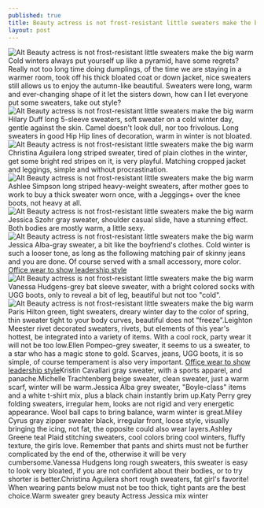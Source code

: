 ```yaml
---
published: true
title: Beauty actress is not frost-resistant little sweaters make the big warm
layout: post
---
```

![Alt Beauty actress is not frost-resistant little sweaters make the big warm](https://c2.staticflickr.com/2/1573/24625238609_23f13feeda_z.jpg)Cold winters always put yourself up like a pyramid, have some regrets? Really not too long time doing dumplings, of the time we are staying in a warmer room, took off his thick bloated coat or down jacket, nice sweaters still allows us to enjoy the autumn-like beautiful. Sweaters were long, warm and ever-changing shape of it let the sisters down, how can I let everyone put some sweaters, take out style?![Alt Beauty actress is not frost-resistant little sweaters make the big warm](https://c2.staticflickr.com/2/1611/24625244459_24894bc65a_b.jpg)Hilary Duff long 5-sleeve sweaters, soft sweater on a cold winter day, gentle against the skin. Camel doesn\'t look dull, nor too frivolous. Long sweaters in good Hip Hip lines of decoration, warm in winter is not bloated.![Alt Beauty actress is not frost-resistant little sweaters make the big warm](https://c2.staticflickr.com/2/1551/24625251289_35eaf6da07_b.jpg)Christina Aguilera long striped sweater, tired of plain clothes in the winter, get some bright red stripes on it, is very playful. Matching cropped jacket and leggings, simple and without procrastination.![Alt Beauty actress is not frost-resistant little sweaters make the big warm](https://c2.staticflickr.com/2/1533/24697381290_1cf6fa5340_b.jpg)Ashlee Simpson long striped heavy-weight sweaters, after mother goes to work to buy a thick sweater worn once, with a Jeggings+ over the knee boots, not heavy at all.![Alt Beauty actress is not frost-resistant little sweaters make the big warm](https://c2.staticflickr.com/2/1531/24966581216_cb73f93f35_b.jpg)Jessica Szohr gray sweater, shoulder casual slide, have a stunning effect. Both bodies are mostly warm, a little sexy.![Alt Beauty actress is not frost-resistant little sweaters make the big warm](https://c2.staticflickr.com/2/1592/24697392070_8273b3696a_b.jpg)Jessica Alba-gray sweater, a bit like the boyfriend\'s clothes. Cold winter is such a looser tone, as long as the following matching pair of skinny jeans and you are done. Of course served with a small accessory, more color. [Office wear to show leadership style](http://kenzo.bravesites.com/entries/general/office-wear-to-show-leadership-style)![Alt Beauty actress is not frost-resistant little sweaters make the big warm](https://c2.staticflickr.com/2/1635/24899608511_d79f2e441f_b.jpg)Vanessa Hudgens-grey bat sleeve sweater, with a bright colored socks with UGG boots, only to reveal a bit of leg, beautiful but not too \"cold\".![Alt Beauty actress is not frost-resistant little sweaters make the big warm](https://c2.staticflickr.com/2/1471/24366063713_5041e37843_b.jpg)Paris Hilton green, tight sweaters, dreary winter day to the color of spring, thin sweater tight to your body curves, beautiful does not \"freeze\".Leighton Meester rivet decorated sweaters, rivets, but elements of this year\'s hottest, be integrated into a variety of items. With a cool rock, party wear it will not be too low.Ellen Pompeo-grey sweater, it seems to us a sweater, to a star who has a magic stone to gold. Scarves, jeans, UGG boots, it is so simple, of course temperament is also very important. [Office wear to show leadership style](http://kenzo.bravesites.com/entries/general/office-wear-to-show-leadership-style)Kristin Cavallari gray sweater, with a sports apparel, and panache.Michelle Trachtenberg beige sweater, clean sweater, just a warm scarf, winter will be warm.Jessica Alba grey sweater, \"Boyle-class\" items and a white t-shirt mix, plus a black chain instantly brim up.Katy Perry grey folding sweaters, irregular hem, looks are not rigid and very energetic appearance. Wool ball caps to bring balance, warm winter is great.Miley Cyrus gray zipper sweater black, irregular front, loose style, visually bringing the icing, not fat, the opposite could also wear layers.Ashley Greene teal Plaid stitching sweaters, cool colors bring cool winters, fluffy texture, the girls love. Remember that pants and shirts must not be further complicated by the end of the, otherwise it will be very cumbersome.Vanessa Hudgens long rough sweaters, this sweater is easy to look very bloated, if you are not confident about their bodies, or to try shorter is better.Christina Aguilera short rough sweaters, fat girl\'s favorite! When wearing pants below must not be too thick, tight pants are the best choice.Warm sweater grey beauty Actress Jessica mix winter
